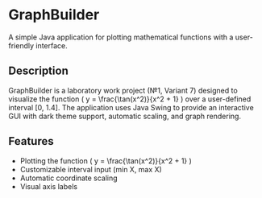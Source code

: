 # GraphBuilder

A simple Java application for plotting mathematical functions with a user-friendly interface.

## Description
GraphBuilder is a laboratory work project (№1, Variant 7) designed to visualize the function \( y = \frac{\tan(x^2)}{x^2 + 1} \) over a user-defined interval [0, 1.4]. The application uses Java Swing to provide an interactive GUI with dark theme support, automatic scaling, and graph rendering.

## Features
- Plotting the function \( y = \frac{\tan(x^2)}{x^2 + 1} \)
- Customizable interval input (min X, max X)
- Automatic coordinate scaling
- Visual axis labels
